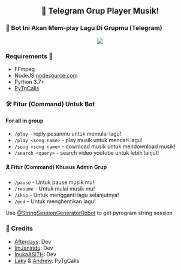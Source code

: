 <h2 align="center">🐧 Telegram Grup Player Musik!</h2>

### 🐣 Bot Ini Akan Mem-play Lagu Di Grupmu (Telegram)

<p align="center">
  <img src="https://telegra.ph/file/98612dee27df1c104c2b3.jpg">
</p>

<h3>Requirements 📝</h3>

- FFmpeg
- NodeJS [nodesource.com](https://nodesource.com/)
- Python 3.7+
- [PyTgCalls](https://github.com/pytgcalls/pytgcalls)

### 🛠 Fitur (Command) Untuk Bot
#### For all in group
- `/play` - reply pesanmu untuk memulai lagu!
- `/play <song name>` - play musik untuk mencari lagu!
- `/song <song name>` - download musik untuk mendownload musik!
- `/search <query>` - search video youtube untuk lebih lanjut!

#### 🎗️ Fitur (Command) Khusus Admin Grup
- `/pause` - Untuk pause musik mu!
- `/resume` - Untuk mulai musik mu!
- `/skip` - Untuk mengganti lagu selanjutnya!
- `/end` - Untuk menghentikan lagu!

Use [@StringSessionGeneratorRobot](https://t.me/StringSessionGeneratorRobot) to get pyrogram string session

### 📌 Credits
- [Afterdays](https://github.com/anehajahlu): Dev
- [ImJanindu](https://github.com/ImJanindu): Dev
- [InukaASiTH](https://github.com/InukaAsith): Dev
- [Laky](https://github.com/Laky-64) & [Andrew](https://github.com/AndrewLaneX): PyTgCalls
